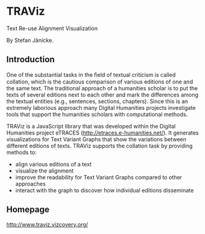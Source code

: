 # TRAViz
Text Re-use Alignment Visualization

By Stefan Jänicke.

## Introduction

One of the substantial tasks in the ﬁeld of textual criticism is called collation, which is the cautious comparison of various editions of one and the same text. The traditional approach of a humanities scholar is to put the texts of several editions next to each other and mark the differences among the textual entities (e.g., sentences, sections, chapters). Since this is an extremely laborious approach many Digital Humanities projects investigate tools that support the humanities scholars with computational methods.

TRAViz is a JavaScript library that was developed within the Digital Humanities project eTRACES (http://etraces.e-humanities.net/). It generates visualizations for Text Variant Graphs that show the variations between different editions of texts. TRAViz supports the collation task by providing methods to:
* align various editions of a text
* visualize the alignment
* improve the readability for Text Variant Graphs compared to other approaches
* interact with the graph to discover how individual editions disseminate

## Homepage

http://www.traviz.vizcovery.org/
